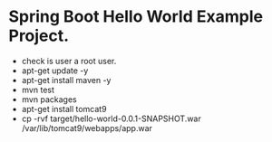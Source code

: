 # Spring Boot Hello World Example Project.


- check is user a root user.
- apt-get update -y
- apt-get install maven -y
- mvn test
- mvn packages
- apt-get install tomcat9
- cp -rvf target/hello-world-0.0.1-SNAPSHOT.war /var/lib/tomcat9/webapps/app.war   
